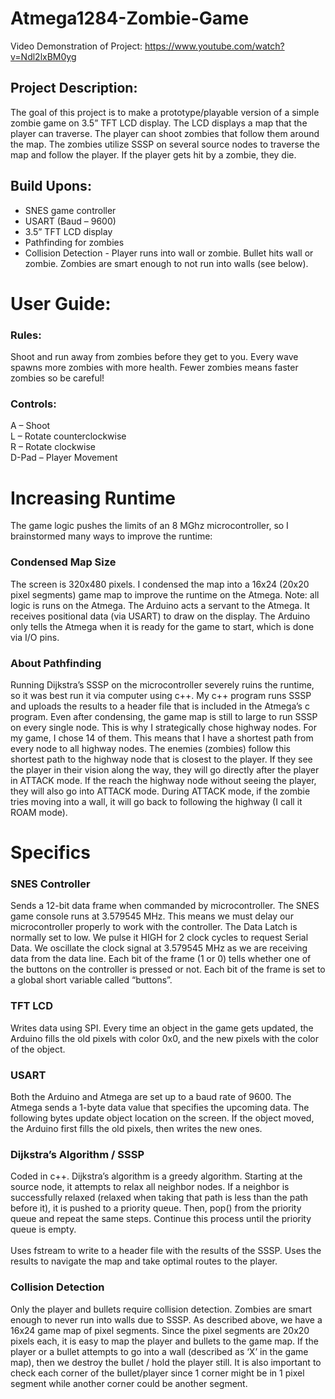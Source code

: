 # Atmega1284-Zombie-Game

Video Demonstration of Project: https://www.youtube.com/watch?v=Ndl2lxBM0yg

## Project Description: 
The goal of this project is to make a prototype/playable version of a simple zombie game on 3.5” TFT LCD display. The LCD displays a map that the player can traverse. The player can shoot zombies that follow them around the map. The zombies utilize SSSP on several source nodes to traverse the map and follow the player. If the player gets hit by a zombie, they die.

## Build Upons: 
*	SNES game controller
*	USART (Baud – 9600)
*	3.5” TFT LCD display
*	Pathfinding for zombies
*	Collision Detection - Player runs into wall or zombie. Bullet hits wall or zombie. Zombies are smart enough to not run into walls (see below).

# User Guide:
### Rules:
Shoot and run away from zombies before they get to you. Every wave spawns more zombies with more health. Fewer zombies means faster zombies so be careful!
### Controls:
A – Shoot <br />
L – Rotate counterclockwise<br />
R – Rotate clockwise<br />
D-Pad – Player Movement<br />

# Increasing Runtime
The game logic pushes the limits of an 8 MGhz microcontroller, so I brainstormed many ways to improve the runtime:
### Condensed Map Size
The screen is 320x480 pixels. I condensed the map into a 16x24 (20x20 pixel segments) game map to improve the runtime on the Atmega. 
Note: all logic is runs on the Atmega. The Arduino acts a servant to the Atmega. It receives positional data (via USART) to draw on the display. The Arduino only tells the Atmega when it is ready for the game to start, which is done via I/O pins.
### About Pathfinding
Running Dijkstra’s SSSP on the microcontroller severely ruins the runtime, so it was best run it via computer using c++. My c++ program runs SSSP and uploads the results to a header file that is included in the Atmega’s c program. Even after condensing, the game map is still to large to run SSSP on every single node. This is why I strategically chose highway nodes. For my game, I chose 14 of them. This means that I have a shortest path from every node to all highway nodes. The enemies (zombies) follow this shortest path to the highway node that is closest to the player. If they see the player in their vision along the way, they will go directly after the player in ATTACK mode. If the reach the highway node without seeing the player, they will also go into ATTACK mode. During ATTACK mode, if the zombie tries moving into a wall, it will go back to following the highway (I call it ROAM mode).

# Specifics
### SNES Controller
Sends a 12-bit data frame when commanded by microcontroller. The SNES game console runs at 3.579545 MHz. This means we must delay our microcontroller properly to work with the controller. The Data Latch is normally set to low. We pulse it HIGH for 2 clock cycles to request Serial Data. We oscillate the clock signal at 3.579545 MHz as we are receiving data from the data line. Each bit of the frame (1 or 0) tells whether one of the buttons on the controller is pressed or not. Each bit of the frame is set to a global short variable called “buttons”.
### TFT LCD
Writes data using SPI. Every time an object in the game gets updated, the Arduino fills the old pixels with color 0x0, and the new pixels with the color of the object.
### USART
Both the Arduino and Atmega are set up to a baud rate of 9600. The Atmega sends a 1-byte data value that specifies the upcoming data. The following bytes update object location on the screen. If the object moved, the Arduino first fills the old pixels, then writes the new ones.
### Dijkstra’s Algorithm / SSSP
Coded in c++. Dijkstra’s algorithm is a greedy algorithm. Starting at the source node, it attempts to relax all neighbor nodes. If a neighbor is successfully relaxed (relaxed when taking that path is less than the path before it), it is pushed to a priority queue. Then, pop() from the priority queue and repeat the same steps. Continue this process until the priority queue is empty. <br /> <br />
Uses fstream to write to a header file with the results of the SSSP.  Uses the results to navigate the map and take optimal routes to the player.
### Collision Detection
Only the player and bullets require collision detection. Zombies are smart enough to never run into walls due to SSSP. As described above, we have a 16x24 game map of pixel segments. Since the pixel segments are 20x20 pixels each, it is easy to map the player and bullets to the game map. If the player or a bullet attempts to go into a wall (described as ‘X’ in the game map), then we destroy the bullet / hold the player still. It is also important to check each corner of the bullet/player since 1 corner might be in 1 pixel segment while another corner could be another segment.


